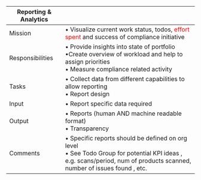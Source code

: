 | Reporting & Analytics         | |
| ---------------- | ------------------------------------------------ |
| Mission          | • Visualize current work status, todos, <span style="color:red">effort spent</span> and success of compliance initiative |
| Responsibilities | • Provide insights into state of portfolio<br>•Create overview of workload and help to assign priorities<br>• Measure compliance related activity |
| Tasks            | • Collect data from different capabilities to allow reporting<br>• Report design  |
| Input            | • Report specific data required  |
| Output           | • Reports (human AND machine readable format)<br>• Transparency  |
| Comments         | • Specific reports should be defined on org level<br>• See Todo Group for potential KPI ideas , e.g. scans/period, num of products scanned, number of issues found , etc.|


